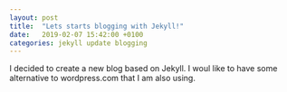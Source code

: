 ```yaml
---
layout: post
title:  "Lets starts blogging with Jekyll!"
date:   2019-02-07 15:42:00 +0100
categories: jekyll update blogging 
---
```


I decided to create a new blog based on Jekyll. I woul like to have some alternative to wordpress.com that I am also using. 

[jacekkowalczyk.wordpress.com blog]: https://jacekkowalczyk.wordpress.com/

